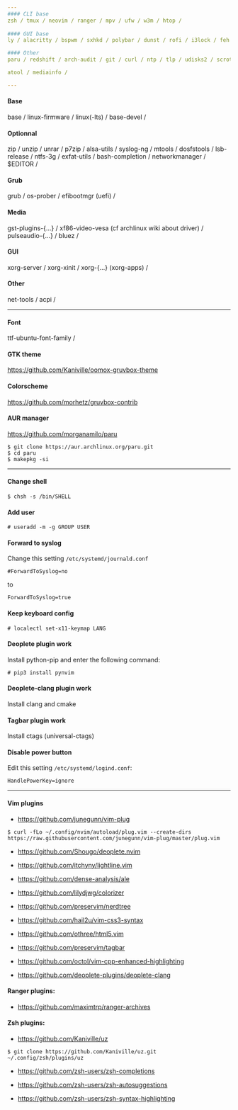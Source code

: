 ```yaml
---
#### CLI base
zsh / tmux / neovim / ranger / mpv / ufw / w3m / htop /
 
#### GUI base
ly / alacritty / bspwm / sxhkd / polybar / dunst / rofi / i3lock / feh /

#### Other
paru / redshift / arch-audit / git / curl / ntp / tlp / udisks2 / scrot /

atool / mediainfo /

---
```

#### Base
base / linux-firmware / linux(-lts) / base-devel /

#### Optionnal
zip / unzip / unrar / p7zip / alsa-utils / syslog-ng / mtools / dosfstools / lsb-release / ntfs-3g / exfat-utils / bash-completion / networkmanager / $EDITOR /

#### Grub
grub / os-prober / efibootmgr (uefi) /

#### Media
gst-plugins-{...} / xf86-video-vesa (cf archlinux wiki about driver) / pulseaudio-{...} / bluez /

#### GUI
xorg-server / xorg-xinit / xorg-{...} (xorg-apps) / 

#### Other
net-tools / acpi /

---
#### Font
ttf-ubuntu-font-family /

#### GTK theme
https://github.com/Kaniville/oomox-gruvbox-theme

#### Colorscheme
https://github.com/morhetz/gruvbox-contrib

#### AUR manager
https://github.com/morganamilo/paru
```
$ git clone https://aur.archlinux.org/paru.git
$ cd paru
$ makepkg -si
```

---
#### Change shell
```
$ chsh -s /bin/SHELL
```

#### Add user
```
# useradd -m -g GROUP USER
```

#### Forward to syslog
Change this setting `/etc/systemd/journald.conf`
```
#ForwardToSyslog=no
```
to
```
ForwardToSyslog=true
```

#### Keep keyboard config
```
# localectl set-x11-keymap LANG
```

#### Deoplete plugin work
Install python-pip and enter the following command:
```
# pip3 install pynvim
```

#### Deoplete-clang plugin work
Install clang and cmake

#### Tagbar plugin work
Install ctags (universal-ctags)

#### Disable power button
Edit this setting `/etc/systemd/logind.conf`:
```
HandlePowerKey=ignore
``` 

---
#### Vim plugins
- https://github.com/junegunn/vim-plug
```
$ curl -fLo ~/.config/nvim/autoload/plug.vim --create-dirs https://raw.githubusercontent.com/junegunn/vim-plug/master/plug.vim
```

- https://github.com/Shougo/deoplete.nvim

- https://github.com/itchyny/lightline.vim

- https://github.com/dense-analysis/ale

- https://github.com/lilydjwg/colorizer

- https://github.com/preservim/nerdtree

- https://github.com/hail2u/vim-css3-syntax

- https://github.com/othree/html5.vim

- https://github.com/preservim/tagbar

- https://github.com/octol/vim-cpp-enhanced-highlighting

- https://github.com/deoplete-plugins/deoplete-clang

#### Ranger plugins:
- https://github.com/maximtrp/ranger-archives

#### Zsh plugins:
- https://github.com/Kaniville/uz
```
$ git clone https://github.com/Kaniville/uz.git ~/.config/zsh/plugins/uz
```

- https://github.com/zsh-users/zsh-completions

- https://github.com/zsh-users/zsh-autosuggestions 

- https://github.com/zsh-users/zsh-syntax-highlighting
